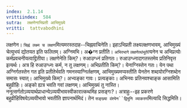 ```yaml
---
index:  2.1.14
vrittiindex:  584
sutra:  लक्षणेनाभिप्रती आभिमुख्ये
vritti:  tattvabodhini 
---
```


लक्षणेन। `चिह्नं लक्ष्म च लक्षण`मित्यमरस्तदाह--चिह्नवाचिनेति। इहाऽभिप्रती लक्ष्यलक्षणभावम्, आभिमुख्यं चेत्युभयं द्योतयत इति फलितम्। अग्निमभि। अ�ग्न प्रतीति। `अभिरभागे` `लक्षणेत्थंभूते`त्यनेन च अभिप्रत्योः कर्मप्रवचनीयत्वाद्द्रितीया। लक्षणेनेति किम्?। रुआउग्ध्नं प्रतिगतः। रुआउग्ध्नादागतस्तमेव प्रतिनिवृत्त इत्यर्थः। अत्र हि रुआउग्ध्नः कर्म, न तु लक्षणम्। अभिप्रतीति किम्?। येनाग्निस्तेन गतः। येन पथा अग्निर्गतस्तेन गत इति प्रतीतेर्भवति गमनस्याग्निर्लक्षणम्, आभिमुख्यमप्यस्तीति येनतेन शब्दयोरग्निशब्देन समासः स्यात्। आभिमुख्ये किम्?। अभ्यङ्का गावः। प्रत्यङ्काः। अभिनवः प्रतिनवश्चाङ्क आसामिति बहुव्रीहिः। अङ्को ह्यत्र भवति गवां लक्षणम्। आभिमुख्यं तु नास्ति। ननूत्सर्गतोऽव्ययार्थप्राधान्येऽव्ययीभावस्वीकारात्कथमिह प्रसङ्गः?। अत्राहुः--इह प्रकरणे बहुव्रीहिविषयेऽव्ययीभावो भवतीति ज्ञापनार्थमिदं। तेन `सङ्ख्या वंश्येन``द्विमुनि व्याकरण`मित्यादि सिद्धमिति।

